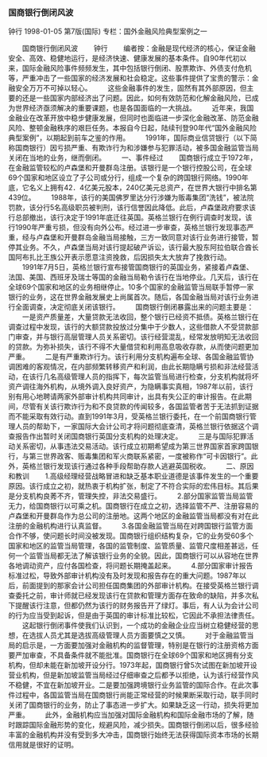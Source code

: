 ### 国商银行倒闭风波
钟行
1998-01-05
第7版(国际)
专栏：国外金融风险典型案例之一

　　国商银行倒闭风波
　　钟行
　　编者按：金融是现代经济的核心，保证金融安全、高效、稳健地运行，是经济快速、健康发展的基本条件。自90年代初以来，国际金融风险事件频频发生，其中包括银行倒闭、股票欺诈、外债支付危机等，严重冲击了一些国家的经济发展和社会稳定。这些事件提供了宝贵的警示：金融安全万万不可掉以轻心。
　　这些金融事件的发生，固然有其外部原因，但主要的还是一些国家内部经济出了问题。因此，如何有效防范和化解金融风险，已成为世界经济亟须解决的重要课题，也是各国面临的一大挑战。
　　近年来，我国金融业在改革开放中稳步健康发展，但同时也面临进一步深化金融改革、防范金融风险、整顿金融秩序的艰巨任务。本报自今日起，陆续刊登90年代“国外金融风险典型案例”，以期起到前车之鉴的作用。
　　1991年，国际商业信贷银行（以下简称国商银行）因亏损严重、有欺诈行为和涉嫌参与犯罪活动，被多国金融监管当局关闭在当地的业务，继而倒闭。
　　一、事件经过
　　国商银行成立于1972年，在金融监管较松的卢森堡和开曼群岛注册。该银行是一个银行控股公司，在全球69个国家和地区设立了子公司或分行，组成一个复杂的跨国银行网络。1990年底，它名义上拥有42．4亿美元股本，240亿美元总资产，在世界大银行中排名第439位。
　　1988年，该行的美国佛罗里达分行涉嫌为贩毒集团“洗钱”，被法院罚款，该分行5名高级职员被判刑，该行信誉因此降低。此后，卢森堡政府要求该行总部撤出，该行决定于1991年底迁往英国。英格兰银行在例行调查时发现，该行1990年严重亏损，但没有向外公布。经过进一步审查，英格兰银行发现事态严重，经与卢森堡和开曼群岛金融当局接触，三方一致同意对该行业务进行接管，暂停其业务。不久，卢森堡当局对该行提起破产诉讼，该行最大股东阿拉伯联合酋长国阿布扎比王族公开表示愿意注资挽救，后因损失太大放弃了挽救行动。
　　1991年7月5日，英格兰银行宣布接管国商银行的英国业务，紧接着卢森堡、法国、美国、西班牙及瑞士等国的金融当局勒令该行在当地停业。几天后，该行在全球69个国家和地区的业务相继停止。10多个国家的金融监管当局联手暂停一家银行的业务，这在世界金融发展史上尚属首次。随后，各国金融当局对该行业务进行全面调查，决定彻底关闭该银行。
　　国商银行倒闭暴露出来的问题主要是：
　　一是资产质量差，大量贷款无法收回，整个银行已经资不抵债。英格兰银行在调查过程中发现，该行的大额贷款投放过分集中于少数人，这些借款人不受贷款部门审查，并与银行高层管理人员关系密切。该行经营混乱，经常发放明知无法收回的贷款。为弥补损失，该行不得不大量借贷和利用高息吸收存款，从而使问题更加严重。
　　二是有严重欺诈行为。该行利用分支机构遍布全球、各国金融监管协调困难的客观情况，在内部频繁转移资产和利润，由此长期隐瞒亏损和非法经营活动，在该行几名高级管理人员的指挥下，每次监管当局进行检查，分支机构就将坏资产调往海外机构，从境外调入良好资产，为隐瞒事实真相，1987年以前，该行别有用心地聘请两家外部审计机构共同审计，出具有失公正的审计报告。在此期间，尽管有关该行欺诈行为和不良贷款的传闻较多，各国监管者苦于无法抓到证据而不能采取有效行动。直到1991年3月，受英格兰银行委托，在一个前国商银行管理人员的帮助下，一家国际大会计公司才将问题彻底查清，英格兰银行依据这个调查报告作出暂时关闭国商银行英国分支机构的处理决定。
　　三是与国际犯罪活动关系密切，从事违法交易活动。该行成立初期希望成为第三世界国家首家跨国银行，与第三世界政客、贩毒集团和军火商联系紧密，一度被称作“可卡因银行”。此外，英格兰银行发现该行通过各种手段帮助存款人逃避英国税收。
　　二、原因和教训
　　1.高级经理经营战略冒进和缺乏基本职业道德是该事件发生的一个重要原因。该行成立之初，就热衷于机构扩张，制定了不符合实际的宏伟目标。其后果是分支机构良莠不齐，管理失控，非法交易盛行。
　　2.部分国家监管当局监管无力，给国商银行以可乘之机。国商银行在成立之初，选择监管不严、注册容易的卢森堡和开曼群岛作为总公司的注册地。这两个地区的金融监管当局都没有对在此注册的金融机构进行认真监督。
　　3.各国金融监管当局在对跨国银行监管方面合作不够，使问题长时间没被发现。国商银行组织结构复杂，它的业务受60多个国家和地区的监管当局管理，各国的监管制度、监管质量、监管尺度相差甚远，任何一个监管当局都无法了解该银行业务的全貌。因此，国商银行可以从容地在世界各地调动资产，应付各国检查，将问题长期掩盖起来。
　　4.部分国家审计报告标准过松，导致外部审计机构没有及时发现和报告存在的重大问题。1987年以后，前面提到的那家会计公司担任国商集团的外部审计机构。在接受英格兰银行调查委托之前，审计师就已经发现该行在贷款和管理方面存在致命的缺陷，并多次私下提醒该行注意，但都仍然为该行的财务报告开了绿灯。事后，有人认为会计公司的行为应当受到起诉，但是由于英国的审计标准比较松，它因此不承担法律责任。
　　这起银行倒闭事件使我们认识到，一个成功的金融企业应当树立稳健经营的思想，在选拔人员尤其是选拔高级管理人员方面要慎之又慎。
　　对于金融监管当局的启示是，一方面要加强对金融机构的监督管理，特别是在银行的注册资格方面要严加审查，不具备条件就不能批准。国商银行在全球69个国家和地区拥有分支机构，但却未能在新加坡开设分行。1973年起，国商银行曾5次试图在新加坡开设营业机构，但是新加坡监管当局经过仔细审查之后都予以拒绝，认为该行经营作风不稳健，不宜在新加坡开业。二是要加强跨境银行业务监管的国际合作。在此次事件过程中，各国监管当局在国商银行尚能正常经营的时候果断采取行动，联手同时关闭了国商银行的业务，防止了事态进一步扩大。如果缺乏这一行动，损失将更加严重。
　　此外，金融机构应当加强对国际金融机构和国际金融市场的了解，随时跟踪国际金融形势的变化，规避风险，减少损失。国商银行倒闭以后，很多经验丰富的金融机构并没有受到多大冲击，国商银行始终无法获得国际资本市场的长期信用就是很好的证明。
